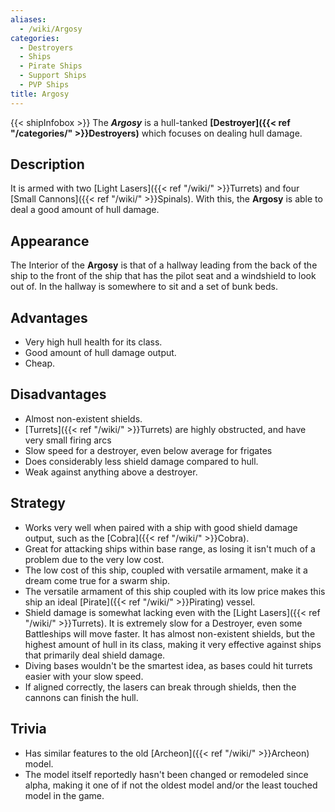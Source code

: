 ```yaml
---
aliases:
  - /wiki/Argosy
categories:
  - Destroyers
  - Ships
  - Pirate Ships
  - Support Ships
  - PVP Ships
title: Argosy
---
```


{{< shipInfobox >}} The **_Argosy_** is a hull-tanked **[Destroyer]({{< ref "/categories/" >}}Destroyers)** which focuses on dealing hull damage.

## Description

It is armed with two [Light Lasers]({{< ref "/wiki/" >}}Turrets) and four [Small Cannons]({{< ref "/wiki/" >}}Spinals). With this, the **Argosy** is able to deal a good amount of hull damage.

## Appearance

The Interior of the **Argosy** is that of a hallway leading from the back of the ship to the front of the ship that has the pilot seat and a windshield to look out of. In the hallway is somewhere to sit and a set of bunk beds.

## Advantages

- Very high hull health for its class.
- Good amount of hull damage output.
- Cheap.

## Disadvantages

- Almost non-existent shields.
- [Turrets]({{< ref "/wiki/" >}}Turrets) are highly obstructed, and have very small firing arcs
- Slow speed for a destroyer, even below average for frigates
- Does considerably less shield damage compared to hull.
- Weak against anything above a destroyer.

## Strategy

- Works very well when paired with a ship with good shield damage output, such as the [Cobra]({{< ref "/wiki/" >}}Cobra).
- Great for attacking ships within base range, as losing it isn't much of a problem due to the very low cost.
- The low cost of this ship, coupled with versatile armament, make it a dream come true for a swarm ship.
- The versatile armament of this ship coupled with its low price makes this ship an ideal [Pirate]({{< ref "/wiki/" >}}Pirating) vessel.
- Shield damage is somewhat lacking even with the [Light Lasers]({{< ref "/wiki/" >}}Turrets). It is extremely slow for a Destroyer, even some Battleships will move faster. It has almost non-existent shields, but the highest amount of hull in its class, making it very effective against ships that primarily deal shield damage.
- Diving bases wouldn't be the smartest idea, as bases could hit turrets easier with your slow speed.
- If aligned correctly, the lasers can break through shields, then the cannons can finish the hull.

## Trivia

- Has similar features to the old [Archeon]({{< ref "/wiki/" >}}Archeon) model.
- The model itself reportedly hasn't been changed or remodeled since alpha, making it one of if not the oldest model and/or the least touched model in the game.
